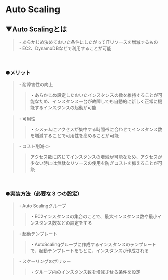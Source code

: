 # Auto Scaling

## ▼Auto Scalingとは
>・あらかじめ決めておいた条件にしたがってITリソースを増減するもの<br>
>・EC2、DynamoDBなどで利用することが可能<br>
<br>

### ●メリット
>・耐障害性の向上<br>
>>・あらかじめ設定したおいたインスタンスの数を維持することが可能なため、インスタンス一台が故障しても自動的に新しく正常に機能するインスタンスの起動が可能<br>

>・可用性<br>
>>・システムにアクセスが集中する時間帯に合わせてインスタンス数を増減することで可用性を高めることが可能<br>

>・コスト削減<>
>>アクセス数に応じてインスタンスの増減が可能なため、アクセスが少ない時には無駄なリソースの使用を防ぎコストを抑えることが可能<br>
<br>

### ●実装方法（必要な３つの設定）
>・Auto Scalingグループ<br>
>>・EC2インスタンスの集合のことで、最大インスタンス数や最小インスタンス数などの設定をする<br>

>・起動テンプレート<br>
>>・AutoScalingグループに作成するインスタンスのテンプレートで、起動テンプレートをもとに、インスタンスが作成される<br>

>・スケーリングのポリシー<br>
>>・グループ内のインスタンス数を増減させる条件を設定<br>
<br>
